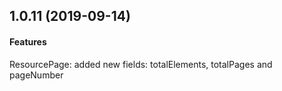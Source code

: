 ## 1.0.11 (2019-09-14)

#### Features
ResourcePage: added new fields: totalElements, totalPages and pageNumber
